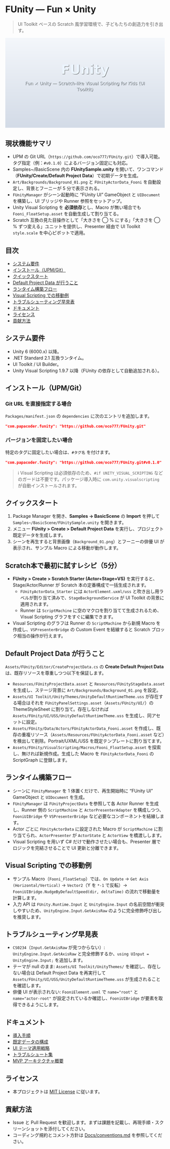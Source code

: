 # FUnity — Fun × Unity

> UI Toolkit ベースの Scratch 風学習環境で、子どもたちの創造力を引き出す。

![FUnity overview](docs/images/readme-hero.png)

## 現状機能サマリ
- UPM の Git URL（`https://github.com/oco777/FUnity.git`）で導入可能。タグ指定（例：`#v0.1.0`）によるバージョン固定にも対応。
- Samples~/BasicScene 内の **FUnitySample.unity** を開いて、ワンコマンド（**FUnity/Create/Default Project Data**）で初期データを生成。
- `Art/Backgrounds/Background_01.png` と `FUnityActorData_Fooni` を自動設定し、背景とフーニーが 5 分で表示される。
- `FUnityManager` がシーン起動時に “FUnity UI” GameObject と `UIDocument` を構築し、UI ブリッジや Runner 参照をセットアップ。
- Unity Visual Scripting を **必須依存**とし、Macro が無い場合でも `Fooni_FloatSetup.asset` を自動生成して割り当てる。
- Scratch 互換の見た目操作として「大きさを ◯ % にする」「大きさを ◯ % ずつ変える」ユニットを提供し、Presenter 経由で UI Toolkit `style.scale` を中心ピボットで適用。

## 目次
- [システム要件](#システム要件)
- [インストール（UPM/Git）](#インストールupmgit)
- [クイックスタート](#クイックスタート)
- [Default Project Data が行うこと](#default-project-data-が行うこと)
- [ランタイム構築フロー](#ランタイム構築フロー)
- [Visual Scripting での移動例](#visual-scripting-での移動例)
- [トラブルシューティング早見表](#トラブルシューティング早見表)
- [ドキュメント](#ドキュメント)
- [ライセンス](#ライセンス)
- [貢献方法](#貢献方法)

## システム要件
- Unity 6 (6000.x) 以降。
- .NET Standard 2.1 互換ランタイム。
- UI Toolkit / UI Builder。
- Unity Visual Scripting 1.9.7 以降（FUnity の依存として自動追加される）。

## インストール（UPM/Git）
### Git URL を直接指定する場合
`Packages/manifest.json` の `dependencies` に次のエントリを追加します。

```json
"com.papacoder.funity": "https://github.com/oco777/FUnity.git"
```

### バージョンを固定したい場合
特定のタグに固定したい場合は、`#タグ名` を付けます。

```json
"com.papacoder.funity": "https://github.com/oco777/FUnity.git#v0.1.0"
```

> ℹ️ Visual Scripting は必須依存のため、`#if UNITY_VISUAL_SCRIPTING` などのガードは不要です。パッケージ導入時に `com.unity.visualscripting` が自動インストールされます。

## クイックスタート
1. Package Manager を開き、**Samples → BasicScene** の **Import** を押して `Samples~/BasicScene/FUnitySample.unity` を開きます。
2. メニュー **FUnity > Create > Default Project Data** を実行し、プロジェクト既定データを生成します。
3. シーンを再生すると背景画像（`Background_01.png`）とフーニーの俳優 UI が表示され、サンプル Macro による移動が動作します。

## Scratch本で最初に試すレシピ（5分）
- **FUnity > Create > Scratch Starter (Actor+Stage+VS)** を実行すると、Stage/Actor/Runner が Scratch 本の定番構成で一括生成されます。
  - `FUnityActorData_Starter` には `ActorElement.uxml/uss` と吹き出し用ラベルが割り当て済みで、`StageBackgroundService` が UI Toolkit の背景に適用されます。
  - Runner は `ScriptMachine` に空のマクロを割り当てて生成されるため、Visual Scripting グラフをすぐに編集できます。
- Visual Scripting のグラフは Runner の `ScriptMachine` から新規 Macro を作成し、`VSPresenterBridge` の Custom Event を結線すると Scratch ブロック相当の操作が行えます。

## Default Project Data が行うこと
`Assets/FUnity/Editor/CreateProjectData.cs` の **Create Default Project Data** は、既存リソースを尊重しつつ以下を保証します。
- `Resources/FUnityProjectData.asset` と `Resources/FUnityStageData.asset` を生成し、ステージ背景に `Art/Backgrounds/Background_01.png` を設定。
- `Assets/UI Toolkit/UnityThemes/UnityDefaultRuntimeTheme.uss` が存在する場合はそれを `FUnityPanelSettings.asset`（`Assets/FUnity/UI/`）の ThemeStyleSheet に割り当て。存在しなければ `Assets/FUnity/UI/USS/UnityDefaultRuntimeTheme.uss` を生成し、同アセットに設定。
- `Assets/FUnity/Data/Actors/FUnityActorData_Fooni.asset` を作成し、既存の重複リソース（`Assets/Resources/FUnityActorData_Fooni.asset` など）を検出して削除。Portrait/UXML/USS を既定テンプレートに割り当てます。
- `Assets/FUnity/VisualScripting/Macros/Fooni_FloatSetup.asset` を探索し、無ければ新規作成。生成した Macro を `FUnityActorData_Fooni` の ScriptGraph に登録します。

## ランタイム構築フロー
- シーンに `FUnityManager` を 1 体置くだけで、再生開始時に “FUnity UI” GameObject と `UIDocument` を生成。
- `FUnityManager` は `FUnityProjectData` を参照して各 Actor Runner を生成し、Runner 側の `ScriptMachine` と `ActorPresenterAdapter` を構成しつつ、`FooniUIBridge` や `VSPresenterBridge` など必要なコンポーネントを結線します。
- Actor ごとに `FUnityActorData` に設定された Macro が `ScriptMachine` に割り当てられ、`ActorPresenter` が `ActorState` と `ActorView` を橋渡しします。
- Visual Scripting を用いず C# だけで動作させたい場合も、Presenter 層でロジックを完結させることで UI 更新と分離できます。

## Visual Scripting での移動例
- サンプル Macro（`Fooni_FloatSetup`）では、`On Update` → `Get Axis (Horizontal/Vertical)` → `Vector2`（Y を `*-1` で反転）→ `FooniUIBridge.NudgeByDefaultSpeed(dir, deltaTime)` の流れで移動量を計算します。
- 入力 API は `FUnity.Runtime.Input` と `UnityEngine.Input` の名前空間が衝突しやすいため、`UnityEngine.Input.GetAxisRaw` のように完全修飾呼び出しを推奨します。

## トラブルシューティング早見表
- `CS0234`（`Input.GetAxisRaw` が見つからない）: `UnityEngine.Input.GetAxisRaw` と完全修飾するか、`using UInput = UnityEngine.Input;` を追加します。
- テーマが null のまま: `Assets/UI Toolkit/UnityThemes/` を確認し、存在しない場合は Default Project Data を再実行して `Assets/FUnity/UI/USS/UnityDefaultRuntimeTheme.uss` が生成されることを確認します。
- 俳優 UI が表示されない: `FooniElement.uxml` で `name="root"` と `name="actor-root"` が設定されているか確認し、`FooniUIBridge` が要素を取得できるようにします。

## ドキュメント
- [導入手順](Docs/setup.md)
- [既定データの構成](Docs/data-defaults.md)
- [UI テーマ適用戦略](Docs/ui-theme.md)
- [トラブルシュート集](Docs/troubleshooting.md)
- [MVP アーキテクチャ概要](Docs/mvp-overview.md)

## ライセンス
- 本プロジェクトは [MIT License](LICENSE.md) に従います。

## 貢献方法
- Issue と Pull Request を歓迎します。まずは課題を記載し、再現手順・スクリーンショットを添付してください。
- コーディング規約とコメント方針は [Docs/conventions.md](Docs/conventions.md) を参照してください。
